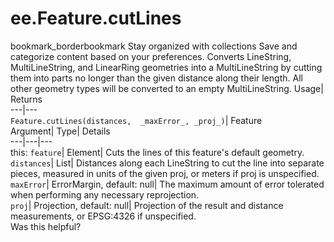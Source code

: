  
#  ee.Feature.cutLines 
bookmark_borderbookmark Stay organized with collections  Save and categorize content based on your preferences.
Converts LineString, MultiLineString, and LinearRing geometries into a MultiLineString by cutting them into parts no longer than the given distance along their length. All other geometry types will be converted to an empty MultiLineString. 
Usage| Returns  
---|---  
`Feature.cutLines(distances,  _maxError_, _proj_)`| Feature  
Argument| Type| Details  
---|---|---  
this: `feature`| Element| Cuts the lines of this feature's default geometry.  
`distances`| List| Distances along each LineString to cut the line into separate pieces, measured in units of the given proj, or meters if proj is unspecified.  
`maxError`| ErrorMargin, default: null| The maximum amount of error tolerated when performing any necessary reprojection.  
`proj`| Projection, default: null| Projection of the result and distance measurements, or EPSG:4326 if unspecified.  
Was this helpful?
